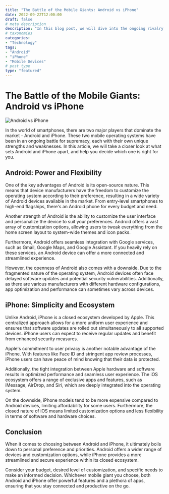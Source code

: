 ```yaml
---
title: "The Battle of the Mobile Giants: Android vs iPhone"
date: 2022-09-22T12:00:00
draft: false
# meta description
description: "In this blog post, we will dive into the ongoing rivalry between Android and iPhone, two of the most popular mobile operating systems in the world."
# taxonomies
categories:
- "Technology"
tags:
- "Android"
- "iPhone"
- "Mobile Devices"
# post type
type: "featured"
---
```


# The Battle of the Mobile Giants: Android vs iPhone

![Android vs iPhone](https://example.com/android-vs-iphone.jpg)

In the world of smartphones, there are two major players that dominate the market - Android and iPhone. These two mobile operating systems have been in an ongoing battle for supremacy, each with their own unique strengths and weaknesses. In this article, we will take a closer look at what sets Android and iPhone apart, and help you decide which one is right for you.

## Android: Power and Flexibility

One of the key advantages of Android is its open-source nature. This means that device manufacturers have the freedom to customize the operating system according to their preference, resulting in a wide variety of Android devices available in the market. From entry-level smartphones to high-end flagships, there's an Android phone for every budget and need.

Another strength of Android is the ability to customize the user interface and personalize the device to suit your preferences. Android offers a vast array of customization options, allowing users to tweak everything from the home screen layout to system-wide themes and icon packs.

Furthermore, Android offers seamless integration with Google services, such as Gmail, Google Maps, and Google Assistant. If you heavily rely on these services, an Android device can offer a more connected and streamlined experience.

However, the openness of Android also comes with a downside. Due to the fragmented nature of the operating system, Android devices often face delayed software updates and potential security vulnerabilities. Additionally, as there are various manufacturers with different hardware configurations, app optimization and performance can sometimes vary across devices.

## iPhone: Simplicity and Ecosystem

Unlike Android, iPhone is a closed ecosystem developed by Apple. This centralized approach allows for a more uniform user experience and ensures that software updates are rolled out simultaneously to all supported devices. iPhone users can expect to receive regular updates and benefit from enhanced security measures.

Apple's commitment to user privacy is another notable advantage of the iPhone. With features like Face ID and stringent app review processes, iPhone users can have peace of mind knowing that their data is protected.

Additionally, the tight integration between Apple hardware and software results in optimized performance and seamless user experience. The iOS ecosystem offers a range of exclusive apps and features, such as iMessage, AirDrop, and Siri, which are deeply integrated into the operating system.

On the downside, iPhone models tend to be more expensive compared to Android devices, limiting affordability for some users. Furthermore, the closed nature of iOS means limited customization options and less flexibility in terms of software and hardware choices.

## Conclusion

When it comes to choosing between Android and iPhone, it ultimately boils down to personal preference and priorities. Android offers a wider range of devices and customization options, while iPhone provides a more streamlined and secure experience within its closed ecosystem.

Consider your budget, desired level of customization, and specific needs to make an informed decision. Whichever mobile giant you choose, both Android and iPhone offer powerful features and a plethora of apps, ensuring that you stay connected and productive on the go.
